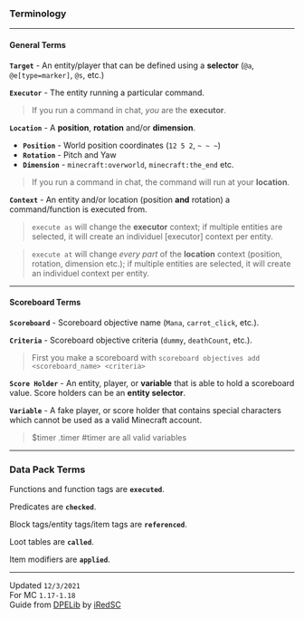 ### Terminology
---
#### General Terms

**`Target`** - An entity/player that can be defined using a **selector** (`@a`, `@e[type=marker]`, `@s`, etc.)

**`Executor`** - The entity running a particular command.
> If you run a command in chat, *you* are the **executor**.

**`Location`** - A **position**, **rotation** and/or **dimension**.
 - **`Position`** - World position coordinates (`12 5 2`, `~ ~ ~`)
 - **`Rotation`** - Pitch and Yaw
 - **`Dimension`** - `minecraft:overworld`, `minecraft:the_end` etc.
> If you run a command in chat, the command will run at your **location**.

**`Context`** - An entity and/or location (position **and** rotation) a command/function is executed from.
> `execute as` will change the **executor** context; if multiple entities are selected, it will create an individuel [executor] context per entity.

> `execute at` will change *every part* of the **location** context (position, rotation, dimension etc.); if multiple entities are selected, it will create an individuel context per entity.



---

#### Scoreboard Terms

**`Scoreboard`** - Scoreboard objective name (`Mana`, `carrot_click`, etc.).

**`Criteria`** - Scoreboard objective criteria (`dummy`, `deathCount`, etc.).
> First you make a scoreboard with `scoreboard objectives add <scoreboard_name> <criteria>`

**`Score Holder`** - An entity, player, or **variable** that is able to hold a scoreboard value.
Score holders can be an **entity selector**.

**`Variable`** - A fake player, or score holder that contains special characters which cannot be used as a valid Minecraft account.
> $timer .timer #timer are all valid variables

---


### Data Pack Terms

Functions and function tags are **`executed`**.

Predicates are **`checked`**.

Block tags/entity tags/item tags are **`referenced`**.

Loot tables are **`called`**.

Item modifiers are **`applied`**.

---
Updated `12/3/2021` <br />
For MC `1.17-1.18` <br />
Guide from [DPELib](https://github.com/iRedSC/DPELib) by [iRedSC](https://github.com/iRedSC)